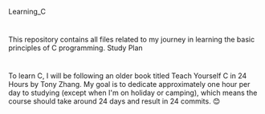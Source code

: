 Learning_C

#
This repository contains all files related to my journey in learning the basic principles of C programming.
Study Plan
#
To learn C, I will be following an older book titled Teach Yourself C in 24 Hours by Tony Zhang. My goal is to dedicate approximately one hour per day to studying (except when I'm on holiday or camping), which means the course should take around 24 days and result in 24 commits. 😊
